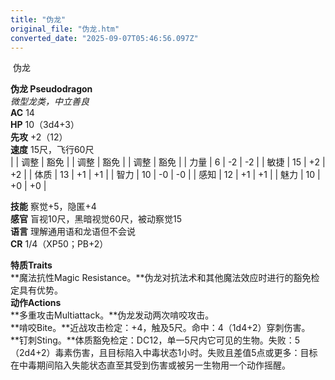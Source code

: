 ```yaml
---
title: "伪龙"
original_file: "伪龙.htm"
converted_date: "2025-09-07T05:46:56.097Z"
---
```


﻿ 伪龙   

****伪龙 Pseudodragon****  
*微型龙类，中立善良*  
**AC** 14  
**HP** 10（3d4+3）  
**先攻** +2（12）  
**速度** 15尺，飞行60尺  
|  | 调整 | 豁免 |  | 调整 | 豁免 |  | 调整 | 豁免 |
| 力量 | 6 | -2 | -2 |  | 敏捷 | 15 | +2 | +2 |  | 体质 | 13 | +1 | +1 |
| 智力 | 10 | -0 | -0 |  | 感知 | 12 | +1 | +1 |  | 魅力 | 10 | +0 | +0 |

**技能** 察觉+5，隐匿+4  
**感官** 盲视10尺，黑暗视觉60尺，被动察觉15  
**语言** 理解通用语和龙语但不会说  
**CR** 1/4（XP50；PB+2）

****特质Traits****  
**魔法抗性Magic Resistance。**伪龙对抗法术和其他魔法效应时进行的豁免检定具有优势。  
****动作Actions****  
**多重攻击Multiattack。**伪龙发动两次啃咬攻击。  
**啃咬Bite。**近战攻击检定：+4，触及5尺。命中：4（1d4+2）穿刺伤害。  
**钉刺Sting。**体质豁免检定：DC12，单一5尺内它可见的生物。失败：5（2d4+2）毒素伤害，且目标陷入中毒状态1小时。失败且差值5点或更多：目标在中毒期间陷入失能状态直至其受到伤害或被另一生物用一个动作摇醒。
